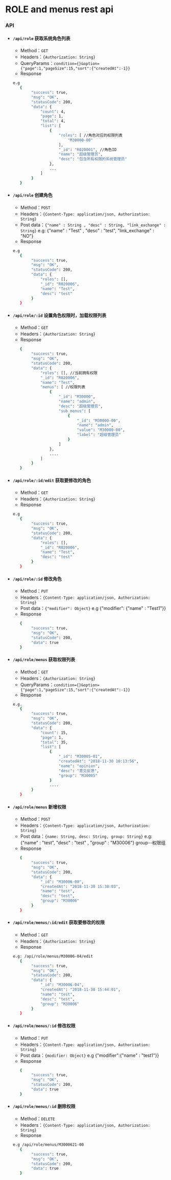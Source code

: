 # ROLE and menus rest api
### API
  * #### `/api/role` 获取系统角色列表
    * Method：```GET```
    * Headers：```{Authorization: String}```
    * QueryParams：```condition={}&option={"page":1,"pageSize":15,"sort":{"createdAt":-1}}```
    * Response
    ```bash
    e.g
       {
            "success": true,
            "msg": "OK",
            "statusCode": 200,
            "data": {
                "count": 4,
                "page": 1,
                "total": 4,
                "list": [
                    {
                        "roles": [ //角色对应的权限列表
                            "M30000-00"
                        ],
                        "_id": "R020001", //角色ID
                        "name": "超级管理员",
                        "desc": "包含所有权限的系统管理员"
                    },
                    ...
                ]
            }
       }
    ```
  * #### `/api/role` 创建角色
    * Method：```POST```
    * Headers：```{Content-Type: application/json, Authorization: String}```
    * Post data：```{"name" : String , "desc" : String, "link_exchange" : String}``` e.g: {"name" : "Test" , "desc" : "test", "link_exchange" : "NO"}
    * Response
    ```bash
    e.g
       {
            "success": true,
            "msg": "OK",
            "statusCode": 200,
            "data": {
                "roles": [],
                "_id": "R020006",
                "name": "Test",
                "desc": "test"
            }
       }
    ```

  * #### `/api/role/:id` 设置角色权限时，加载权限列表
    * Method：```GET```
    * Headers：```{Authorization: String}```
    * Response
    ```bash
       {
            "success": true,
            "msg": "OK",
            "statusCode": 200,
            "data": {
                "roles": [], //当前拥有权限
                "_id": "R020006",
                "name": "Test",
                "menus": [ //权限列表
                    {
                        "_id": "M30000",
                        "name": "admin",
                        "desc": "超级管理员",
                        "sub_menus": [
                            {
                                "_id": "M30000-00",
                                "name": "admin",
                                "value": "M30000-00",
                                "label": "超级管理员"
                            }
                        ]
                    },
                    ....
                ]
            }
       }
    ```
  * #### `/api/role/:id/edit` 获取要修改的角色
    * Method：```GET```
    * Headers：```{Authorization: String}```
    * Response
    ```bash
    e.g
       {
            "success": true,
            "msg": "OK",
            "statusCode": 200,
            "data": {
                "roles": [],
                "_id": "R020006",
                "name": "Test",
                "desc": "test"
            }
       }
    ```
  * #### `/api/role/:id` 修改角色
    * Method：```PUT```
    * Headers：```{Content-Type: application/json, Authorization: String}```
    * Post data：```{"modifier": Object}``` e.g {"modifier": {"name" : "Test1"}}
    * Response
    ```bash
       {
            "success": true,
            "msg": "OK",
            "statusCode": 200,
            "data": true
       }
    ```
  * #### `/api/role/menus` 获取权限列表
    * Method：```GET```
    * Headers：```{Authorization: String}```
    * QueryParams：```condition={}&option={"page":1,"pageSize":15,"sort":{"createdAt":-1}}```
    * Response
    ```bash
    e.g.
       {
            "success": true,
            "msg": "OK",
            "statusCode": 200,
            "data": {
                "count": 15,
                "page": 1,
                "total": 35,
                "list": [
                    {
                        "_id": "M30005-01",
                        "createdAt": "2018-11-30 10:13:56",
                        "name": "opinion",
                        "desc": "意见反馈",
                        "group": "M30005"
                    }
                    ....
            }
       }
    ```
  * #### `/api/role/menus` 新增权限
    * Method：```POST```
    * Headers：```{Content-Type: application/json, Authorization: String}```
    * Post data：```{name: String, desc: String, group: String}``` e.g: {"name" : "test", "desc" : "test" , "group" : "M30006"} group--权限组
    * Response
    ```bash
       {
            "success": true,
            "msg": "OK",
            "statusCode": 200,
            "data": {
                "_id": "M30006-00",
                "createdAt": "2018-11-30 15:38:03",
                "name": "test",
                "desc": "test",
                "group": "M30006"
            }
       }
    ```
  * #### `/api/role/menus/:id/edit` 获取要修改的权限
    * Method：```GET```
    * Headers：```{Authorization: String}```
    * Response
    ```bash
    e.g: /api/role/menus/M30006-04/edit
       {
            "success": true,
            "msg": "OK",
            "statusCode": 200,
            "data": {
                "_id": "M30006-04",
                "createdAt": "2018-11-30 15:44:01",
                "name": "test",
                "desc": "test",
                "group": "M30006"
            }
       }
    ```
  * #### `/api/role/menus/:id` 修改权限
    * Method：```PUT```
    * Headers：```{Content-Type: application/json, Authorization: String}```
    * Post data：```{modifier: Object}```   e.g {"modifier":{"name" : "test1"}}
    * Response
    ```bash
       {
            "success": true,
            "msg": "OK",
            "statusCode": 200,
            "data": true
       }
    ```
  * #### `/api/role/menus/:id` 删除权限
    * Method：```DELETE```
    * Headers：```{Content-Type: application/json, Authorization: String}```
    * Response
    ```bash
    e.g /api/role/menus/M3000621-00
       {
            "success": true,
            "msg": "OK",
            "statusCode": 200,
            "data": true
       }
    ```
